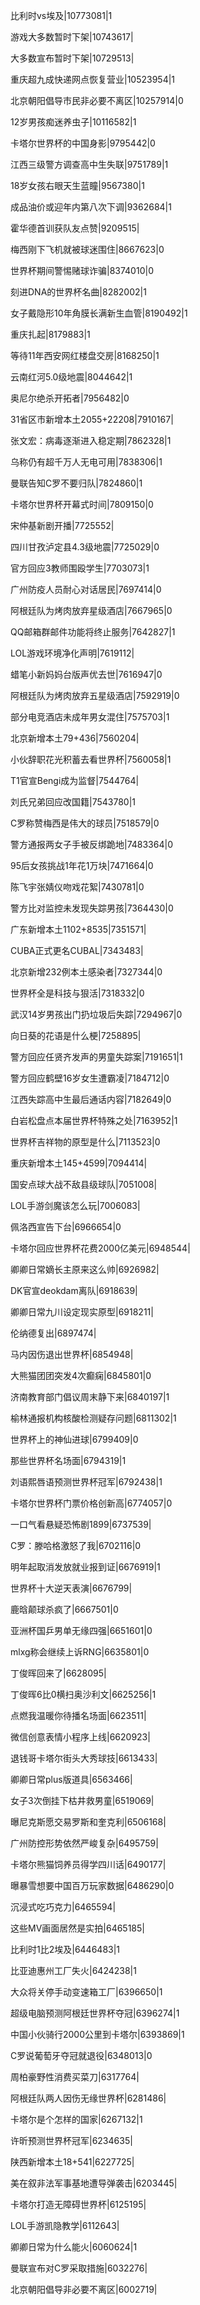 比利时vs埃及|10773081|1

游戏大多数暂时下架|10743617|

大多数宣布暂时下架|10729513|

重庆超九成快递网点恢复营业|10523954|1

北京朝阳倡导市民非必要不离区|10257914|0

12岁男孩痴迷养虫子|10116582|1

卡塔尔世界杯的中国身影|9795442|0

江西三级警方调查高中生失联|9751789|1

18岁女孩右眼天生蓝瞳|9567380|1

成品油价或迎年内第八次下调|9362684|1

霍华德首训获队友点赞|9209515|

梅西刚下飞机就被球迷围住|8667623|0

世界杯期间警惕赌球诈骗|8374010|0

刻进DNA的世界杯名曲|8282002|1

女子戴隐形10年角膜长满新生血管|8190492|1

重庆扎起|8179883|1

等待11年西安网红楼盘交房|8168250|1

云南红河5.0级地震|8044642|1

奥尼尔绝杀开拓者|7956482|0

31省区市新增本土2055+22208|7910167|

张文宏：病毒逐渐进入稳定期|7862328|1

乌称仍有超千万人无电可用|7838306|1

曼联告知C罗不要归队|7824860|1

卡塔尔世界杯开幕式时间|7809150|0

宋仲基新剧开播|7725552|

四川甘孜泸定县4.3级地震|7725029|0

官方回应3教师围殴学生|7703073|1

广州防疫人员耐心对话居民|7697414|0

阿根廷队为烤肉放弃星级酒店|7667965|0

QQ邮箱群邮件功能将终止服务|7642827|1

LOL游戏环境净化声明|7619112|

蜡笔小新妈妈台版声优去世|7616947|0

阿根廷队为烤肉放弃五星级酒店|7592919|0

部分电竞酒店未成年男女混住|7575703|1

北京新增本土79+436|7560204|

小伙辞职花光积蓄去看世界杯|7560058|1

T1官宣Bengi成为监督|7544764|

刘氏兄弟回应改国籍|7543780|1

C罗称赞梅西是伟大的球员|7518579|0

警方通报两女子手被反绑跪地|7483364|0

95后女孩挑战1年花1万块|7471664|0

陈飞宇张婧仪吻戏花絮|7430781|0

警方比对监控未发现失踪男孩|7364430|0

广东新增本土1102+8535|7351571|

CUBA正式更名CUBAL|7343483|

北京新增232例本土感染者|7327344|0

世界杯全是科技与狠活|7318332|0

武汉14岁男孩出门扔垃圾后失踪|7294967|0

向日葵的花语是什么梗|7258895|

警方回应任贤齐发声的男童失踪案|7191651|1

警方回应鹤壁16岁女生遭霸凌|7184712|0

江西失踪高中生最后通话内容|7182649|0

白岩松盘点本届世界杯特殊之处|7163952|1

世界杯吉祥物的原型是什么|7113523|0

重庆新增本土145+4599|7094414|

国安点球大战不敌县级球队|7051008|

LOL手游剑魔该怎么玩|7006083|

佩洛西宣告下台|6966654|0

卡塔尔回应世界杯花费2000亿美元|6948544|

卿卿日常嫡长主原来这么帅|6926982|

DK官宣deokdam离队|6918639|

卿卿日常九川设定现实原型|6918211|

伦纳德复出|6897474|

马内因伤退出世界杯|6854948|

大熊猫团团突发4次癫痫|6845801|0

济南教育部门倡议周末静下来|6840197|1

榆林通报机构核酸检测疑存问题|6811302|1

世界杯上的神仙进球|6799409|0

那些世界杯名场面|6794319|1

刘语熙唇语预测世界杯冠军|6792438|1

卡塔尔世界杯门票价格创新高|6774057|0

一口气看悬疑恐怖剧1899|6737539|

C罗：滕哈格激怒了我|6702116|0

明年起取消发放就业报到证|6676919|1

世界杯十大逆天表演|6676799|

鹿晗颠球杀疯了|6667501|0

亚洲杯国乒男单无缘四强|6651601|0

mlxg称会继续上诉RNG|6635801|0

丁俊晖回来了|6628095|

丁俊晖6比0横扫奥沙利文|6625256|1

点燃我温暖你待播名场面|6623511|

微信创意表情小程序上线|6620923|

退钱哥卡塔尔街头大秀球技|6613433|

卿卿日常plus版道具|6563466|

女子3次倒挂下枯井救男童|6519069|

曝尼克斯愿交易罗斯和奎克利|6506168|

广州防控形势依然严峻复杂|6495759|

卡塔尔熊猫饲养员得学四川话|6490177|

曝暴雪想要中国百万玩家数据|6486290|0

沉浸式吃巧克力|6465594|

这些MV画面居然是实拍|6465185|

比利时1比2埃及|6446483|1

比亚迪惠州工厂失火|6424238|1

大众将关停手动变速箱工厂|6396650|1

超级电脑预测阿根廷世界杯夺冠|6396274|1

中国小伙骑行2000公里到卡塔尔|6393869|1

C罗说葡萄牙夺冠就退役|6348013|0

周柏豪野性消费买菜刀|6317764|

阿根廷队两人因伤无缘世界杯|6281486|

卡塔尔是个怎样的国家|6267132|1

许昕预测世界杯冠军|6234635|

陕西新增本土18+541|6227725|

美在叙非法军事基地遭导弹袭击|6203445|

卡塔尔打造无障碍世界杯|6125195|

LOL手游凯隐教学|6112643|

卿卿日常为什么能火|6060624|1

曼联宣布对C罗采取措施|6032276|

北京朝阳倡导非必要不离区|6002719|

